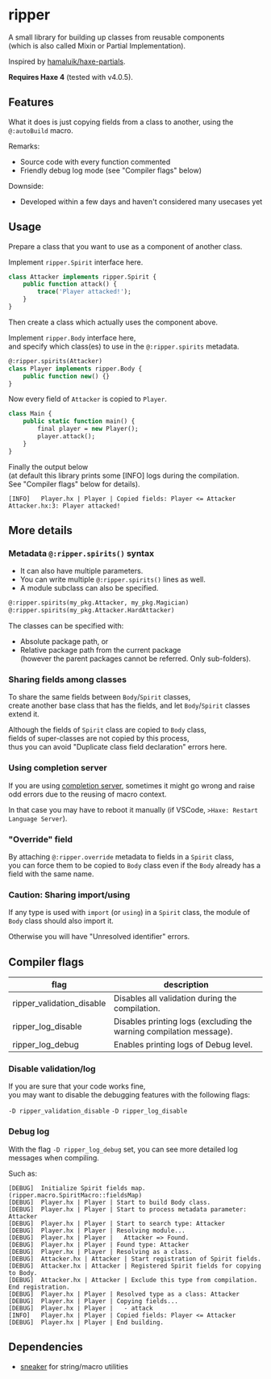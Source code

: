 # ripper

A small library for building up classes from reusable components  
(which is also called Mixin or Partial Implementation).

Inspired by [hamaluik/haxe-partials](https://github.com/hamaluik/haxe-partials).

**Requires Haxe 4** (tested with v4.0.5).


## Features

What it does is just copying fields from a class to another, using the `@:autoBuild` macro.

Remarks:

- Source code with every function commented
- Friendly debug log mode (see "Compiler flags" below)

Downside:

- Developed within a few days and haven't considered many usecases yet


## Usage

Prepare a class that you want to use as a component of another class.

Implement `ripper.Spirit` interface here.

```haxe
class Attacker implements ripper.Spirit {
	public function attack() {
		trace('Player attacked!');
	}
}
```

Then create a class which actually uses the component above.

Implement `ripper.Body` interface here,  
and specify which class(es) to use in the `@:ripper.spirits` metadata.

```haxe
@:ripper.spirits(Attacker)
class Player implements ripper.Body {
	public function new() {}
}
```

Now every field of `Attacker` is copied to `Player`.

```haxe
class Main {
	public static function main() {
		final player = new Player();
		player.attack();
	}
}
```

Finally the output below  
(at default this library prints some [INFO] logs during the compilation.  
 See "Compiler flags" below for details).

```
[INFO]   Player.hx | Player | Copied fields: Player <= Attacker
Attacker.hx:3: Player attacked!
```

## More details

### Metadata `@:ripper.spirits()` syntax

- It can also have multiple parameters.
- You can write multiple `@:ripper.spirits()` lines as well.
- A module subclass can also be specified.

```haxe
@:ripper.spirits(my_pkg.Attacker, my_pkg.Magician)
@:ripper.spirits(my_pkg.Attacker.HardAttacker)
```

The classes can be specified with:
- Absolute package path, or
- Relative package path from the current package  
(however the parent packages cannot be referred. Only sub-folders).

### Sharing fields among classes

To share the same fields between `Body`/`Spirit` classes,  
create another base class that has the fields, and let `Body`/`Spirit` classes extend it.

Although the fields of `Spirit` class are copied to `Body` class,  
fields of super-classes are not copied by this process,  
thus you can avoid "Duplicate class field declaration" errors here.

### Using completion server

If you are using [completion server](https://haxe.org/manual/cr-completion-server.html),
sometimes it might go wrong and raise odd errors due to the reusing of macro context.

In that case you may have to reboot it manually (if VSCode, `>Haxe: Restart Language Server`).

### "Override" field

By attaching `@:ripper.override` metadata to fields in a `Spirit` class,  
you can force them to be copied to `Body` class even if the `Body` already has a field with the same name.

### Caution: Sharing import/using

If any type is used with `import` (or `using`) in a `Spirit` class,
the module of `Body` class should also import it.

Otherwise you will have "Unresolved identifier" errors.


## Compiler flags

|flag|description|
|---|---|
|ripper_validation_disable|Disables all validation during the compilation.|
|ripper_log_disable|Disables printing logs (excluding the warning compilation message).|
|ripper_log_debug|Enables printing logs of Debug level.|

### Disable validation/log

If you are sure that your code works fine,  
you may want to disable the debugging features with the following flags:

`-D ripper_validation_disable`
`-D ripper_log_disable`

### Debug log

With the flag `-D ripper_log_debug` set, you can see more detailed log messages when compiling.

Such as:

```
[DEBUG]  Initialize Spirit fields map. (ripper.macro.SpiritMacro::fieldsMap)
[DEBUG]  Player.hx | Player | Start to build Body class.
[DEBUG]  Player.hx | Player | Start to process metadata parameter: Attacker
[DEBUG]  Player.hx | Player | Start to search type: Attacker
[DEBUG]  Player.hx | Player | Resolving module...
[DEBUG]  Player.hx | Player |   Attacker => Found.
[DEBUG]  Player.hx | Player | Found type: Attacker
[DEBUG]  Player.hx | Player | Resolving as a class.
[DEBUG]  Attacker.hx | Attacker | Start registration of Spirit fields.
[DEBUG]  Attacker.hx | Attacker | Registered Spirit fields for copying to Body.        
[DEBUG]  Attacker.hx | Attacker | Exclude this type from compilation. End registration.
[DEBUG]  Player.hx | Player | Resolved type as a class: Attacker
[DEBUG]  Player.hx | Player | Copying fields...
[DEBUG]  Player.hx | Player |   - attack
[INFO]   Player.hx | Player | Copied fields: Player <= Attacker
[DEBUG]  Player.hx | Player | End building.
```

## Dependencies

- [sneaker](https://github.com/fal-works/sneaker) for string/macro utilities
